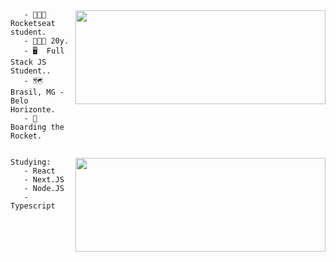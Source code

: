 ## 
<img align="right" src="https://github-readme-stats.vercel.app/api?username=alexsandersilv&show_icons=true&count_private=truehide=contribs,prs&theme=react" width="400" height="150" />

```
   - 👨🏽‍🎓 Rocketseat student.
   - 🧑🏽‍🚀 20y.
   - 🖥️  Full Stack JS Student..
   - 🗺️ Brasil, MG - Belo Horizonte.
   - 🚀 Boarding the Rocket.
   
``` 

<img align="right" src="https://github-readme-stats.vercel.app/api/wakatime?username=alexsanderssilv&theme=react" width="400" height="150" />

```
Studying:
   - React
   - Next.JS
   - Node.JS
   - Typescript
```
<!-- 
```
(╯°□°）╯︵ ┻━┻ || ¯\_(ツ)_/¯
```
-->
